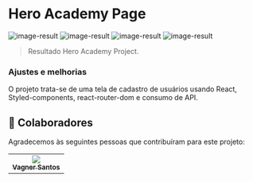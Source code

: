 # Hero Academy Page

<img src="../../react-project/tela-cadastro/src/assets/results/home-pc.png" alt="image-result"/>
<img src="../../react-project/tela-cadastro/src/assets/results/user-pc.png" alt="image-result"/>
<img src="../../react-project/tela-cadastro/src/assets/results/home-mobile.png" alt="image-result"/>
<img src="../../react-project/tela-cadastro/src/assets/results/user-mobile.png" alt="image-result"/>

> Resultado Hero Academy Project.

### Ajustes e melhorias

O projeto trata-se de uma tela de cadastro de usuários usando React, Styled-components, react-router-dom e consumo de API.

## 🤝 Colaboradores

Agradecemos às seguintes pessoas que contribuíram para este projeto:

<table>
  <tr>
    <td align="center">
      <a href="#">
        <img src="../tela-cadastro/src/assets/results/vagner_photo.jpg"/><br>
        <sub>
          <b>Vagner Santos</b>
        </sub>
      </a>
    </td>
  </tr>
</table>


